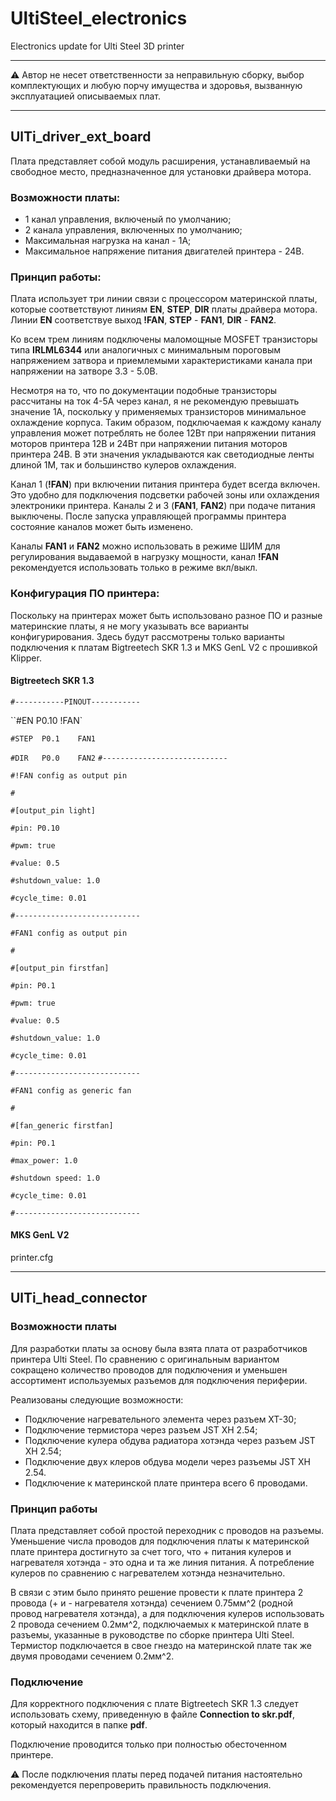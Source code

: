 # UltiSteel_electronics
Electronics update for Ulti Steel 3D printer

------

:warning: Автор не несет ответственности за неправильную сборку, выбор комплектующих и любую порчу имущества и здоровья, вызванную эксплуатацией описываемых плат.

------

## UlTi_driver_ext_board

Плата представляет собой модуль расширения, устанавливаемый на свободное место, предназначенное для установки драйвера мотора.

### Возможности платы:

- 1 канал управления, включеный по умолчанию;
- 2 канала управления, включенных по умолчанию;
- Максимальная нагрузка на канал - 1А;
- Максимальное напряжение питания  двигателей принтера  - 24В.

### Принцип работы:

Плата использует три линии связи с процессором материнской платы, которые соответствуют линиям **EN**, **STEP**, **DIR** платы драйвера мотора. Линии **EN** соответствуе выход **!FAN**, **STEP** - **FAN1**, **DIR** - **FAN2**. 

Ко всем трем линиям подключены маломощные MOSFET транзисторы типа **IRLML6344** или аналогичных с минимальным пороговым напряжением затвора и приемлемыми характеристиками канала при напряжении на затворе 3.3 - 5.0В.

Несмотря на то, что по документации подобные транзисторы рассчитаны на ток 4-5А через канал, я не рекомендую превышать значение 1А, поскольку у применяемых транзисторов минимальное охлаждение корпуса. Таким образом, подключаемая к каждому каналу управления может потреблять не более 12Вт при напряжении питания моторов принтера 12В и 24Вт при напряжении питания моторов принтера 24В. В эти значения укладываются как светодиодные ленты длиной 1М, так и большинство кулеров охлаждения.

Канал 1 (**!FAN**) при включении питания принтера будет всегда включен. Это удобно для подключения подсветки рабочей зоны или охлаждения электроники принтера. Каналы 2 и 3 (**FAN1**, **FAN2**) при подаче питания выключены. После запуска управляющей программы принтера состояние каналов может быть изменено.

Каналы **FAN1** и **FAN2** можно использовать в режиме ШИМ для регулирования выдаваемой в нагрузку мощности, канал **!FAN** рекомендуется использовать только в режиме вкл/выкл.

### Конфигурация ПО принтера:

Поскольку на принтерах может быть использовано разное ПО и разные материнские платы, я не могу указывать все варианты конфигурирования. Здесь будут рассмотрены только варианты подключения к платам Bigtreetech SKR 1.3 и MKS GenL V2 с прошивкой Klipper. 

#### Bigtreetech SKR 1.3

`#-----------PINOUT-----------`

``#EN		P0.10	!FAN`

`#STEP	P0.1	FAN1`

`#DIR	P0.0	FAN2`
`#----------------------------`

`#!FAN config as output pin`

`#`

`#[output_pin light]`

`#pin: P0.10`

`#pwm: true`

`#value: 0.5`

`#shutdown_value: 1.0`

`#cycle_time: 0.01`

`#----------------------------`

`#FAN1 config as output pin`

`#`

`#[output_pin firstfan]`

`#pin: P0.1`

`#pwm: true`

`#value: 0.5`

`#shutdown_value: 1.0`

`#cycle_time: 0.01`

`#----------------------------`

`#FAN1 config as generic fan`

`#`

`#[fan_generic firstfan]`

`#pin: P0.1`

`#max_power: 1.0`

`#shutdown speed: 1.0`

`#cycle_time: 0.01`

`#----------------------------`



#### MKS GenL V2

printer.cfg

------

## UlTi_head_connector

### Возможности платы

Для разработки платы за основу была взята плата от разработчиков принтера Ulti Steel. По сравнению с оригинальным вариантом сокращено количество проводов для подключения и уменьшен ассортимент используемых разъемов для подключения периферии.

Реализованы следующие возможности:

- Подключение нагревательного элемента через разъем XT-30;
- Подключение термистора через разъем JST XH 2.54;
- Подключение кулера обдува радиатора хотэнда через разъем JST XH 2.54;
- Подключение двух клеров обдува модели через разъемы JST XH 2.54.
- Подключение к материнской плате принтера всего 6 проводами.

### Принцип работы

Плата представляет собой простой переходник с проводов на разъемы. Уменьшение числа проводов для подключения платы к материнской плате принтера достигнуто за счет того, что + питания кулеров и нагревателя хотэнда - это одна и та же линия питания. А потребление кулеров по сравнению с нагревателем хотэнда незначительно. 

В связи с этим было принято решение провести к плате принтера 2 провода (+ и - нагревателя хотэнда) сечением 0.75мм^2 (родной провод нагревателя хотэнда), а для подключения кулеров использовать 2 провода сечением 0.2мм^2, подключаемых к материнской плате в разъемы, указанные в руководстве по сборке принтера Ulti Steel. Термистор подключается в свое гнездо на материнской плате так же двумя проводами сечением 0.2мм^2. 

### Подключение

Для корректного подключения с плате Bigtreetech SKR 1.3 следует использовать схему, приведенную в файле **Connection to skr.pdf**, который находится в папке **pdf**.

Подключение проводится только при полностью обесточенном принтере.

:warning: ​После подключения платы перед подачей питания настоятельно рекомендуется перепроверить правильность подключения.